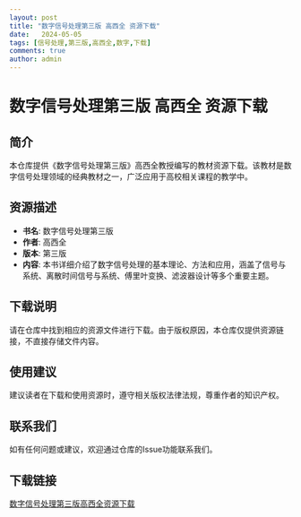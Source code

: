 ```yaml
---
layout: post
title: "数字信号处理第三版 高西全 资源下载"
date:   2024-05-05
tags: [信号处理,第三版,高西全,数字,下载]
comments: true
author: admin
---
```

# 数字信号处理第三版 高西全 资源下载

## 简介

本仓库提供《数字信号处理第三版》高西全教授编写的教材资源下载。该教材是数字信号处理领域的经典教材之一，广泛应用于高校相关课程的教学中。

## 资源描述

- **书名**: 数字信号处理第三版
- **作者**: 高西全
- **版本**: 第三版
- **内容**: 本书详细介绍了数字信号处理的基本理论、方法和应用，涵盖了信号与系统、离散时间信号与系统、傅里叶变换、滤波器设计等多个重要主题。

## 下载说明

请在仓库中找到相应的资源文件进行下载。由于版权原因，本仓库仅提供资源链接，不直接存储文件内容。

## 使用建议

建议读者在下载和使用资源时，遵守相关版权法律法规，尊重作者的知识产权。

## 联系我们

如有任何问题或建议，欢迎通过仓库的Issue功能联系我们。

## 下载链接

[数字信号处理第三版高西全资源下载](https://pan.quark.cn/s/0d25f15f2d30)